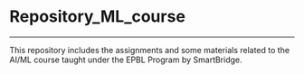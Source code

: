 # Repository_ML_course
---
This repository includes the assignments and some materials related to the AI/ML course taught under the EPBL Program by SmartBridge.
